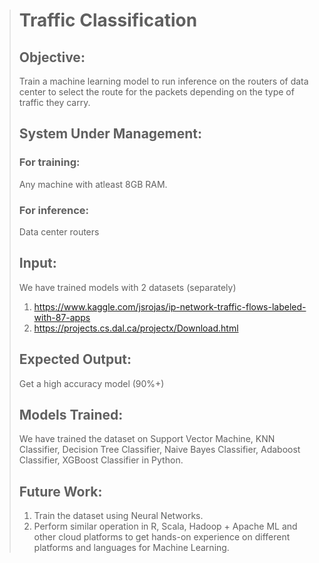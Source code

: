 > # Traffic Classification
>
> ## Objective: 
> Train a machine learning model to run inference on the routers of data center to select the route for the packets depending on the type of traffic they carry.
> 
> ## System Under Management:
> ### For training: 
> Any machine with atleast 8GB RAM.
> ### For inference: 
> Data center routers
> 
> ## Input:
> We have trained models with 2 datasets (separately)
> 1. https://www.kaggle.com/jsrojas/ip-network-traffic-flows-labeled-with-87-apps
> 2. https://projects.cs.dal.ca/projectx/Download.html
> 
> ## Expected Output:
> Get a high accuracy model (90%+)
>
> ## Models Trained:
> We have trained the dataset on Support Vector Machine, KNN Classifier, Decision Tree Classifier, Naive Bayes Classifier, Adaboost Classifier, XGBoost Classifier in Python.
>
> ## Future Work:
> 1. Train the dataset using Neural Networks.
> 2. Perform similar operation in R, Scala, Hadoop + Apache ML and other cloud platforms to get hands-on experience on different platforms and languages for Machine Learning.

